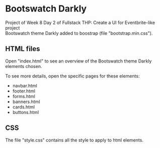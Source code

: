 # Bootswatch Darkly
Project of Week 8 Day 2 of Fullstack THP: Create a UI for Eventbrite-like project  
Bootswatch theme Darkly added to boostrap (file "bootstrap.min.css").

## HTML files
Open "index.html" to see an overview of the Bootswatch theme Darkly elements chosen.

To see more details, open the specific pages for these elements:
- navbar.html
- footer.html
- forms.html
- banners.html
- cards.html
- buttons.html

## CSS
The file "style.css" contains all the style to apply to html elements.